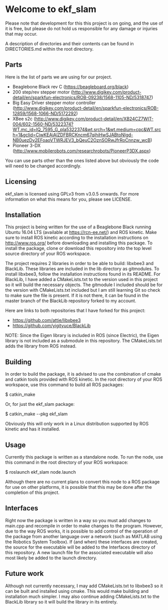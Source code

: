 # Welcome to ekf_slam
Please note that development for this this project is on going, and the use of
it is free, but please do not hold us responsible for any damage or injuries that
may occur.

A description of directories and their contents can be found in DIRECTORIES.md within the root directory.

## Parts
Here is the list of parts we are using for our project.
- Beaglebone Black rev C (https://beagleboard.org/black)
- 200 step/rev stepper motor (http://www.digikey.com/product-detail/en/sparkfun-electronics/ROB-09238/1568-1105-ND/5318747)
- Big Easy Driver stepper motor controller (http://www.digikey.com/product-detail/en/sparkfun-electronics/ROB-12859/1568-1066-ND/5172292)
- XBee s2c (http://www.digikey.com/product-detail/en/XB24CZ7WIT-004/602-1560-ND/5322374?WT.mc_id=IQ_7595_G_pla5322374&wt.srch=1&wt.medium=cpc&WT.srch=1&gclid=CjwKEAiAlZDFBRCKncm67qihiHwSJABtoNIgd-NB0uezDv2EFoaoVTWRJEV3_bQeuC2OznSORwJfrRoCnnzw_wcB)
- Pioneer 3-DX (http://www.mobilerobots.com/researchrobots/PioneerP3DX.aspx)

You can use parts other than the ones listed above but obviously the code will need to be changed accordingly.

## Licensing
ekf_slam is licensed using GPLv3 from v3.0.5 onwards. For more
information on what this means for you, please see LICENSE.

## Installation
This project is being written for the use of a Beaglebone Black running Ubuntu 16.04 LTS
(available at https://rcn-ee.net/) and ROS kinetic. Make sure to install ROS kinetic 
according to the installation instructions on http://www.ros.org/ before downloading 
and installing this package. To install the package, clone or download this repository
into the top level source directory of your ROS workspace.

The project requires 2 libraries in order to be able to build: libxbee3 and BlackLib. 
These libraries are included in the lib directory as gitmodules. To install libxbee3, follow
the installation instructions found in its README. For BlackLib, I have added a CMakeLists.txt
to the version used in this project so it will build the necessary objects. The gitmodule I 
included should be for the version with CMakeLists.txt included but I am still learning Git so
check to make sure the file is present. If it is not there, it can be found in the master branch
of the BlackLib repository forked to my account.

Here are links to both repositories that I have forked for this project:
- https://github.com/attie/libxbee3
- https://github.com/yigityuce/BlackLib

NOTE: Since the Eigen library is included in ROS (since Electric), the Eigen library is not included as a submodule in this repository. The CMakeLists.txt adds the library from ROS instead.

## Building
In order to build the package, it is advised to use the combination of cmake and catkin tools
provided with ROS kinetic. In the root directory of your ROS workspace, use this command to build
all ROS packages:
  
  $ catkin_make

Or, for just the ekf_slam package:

  $ catkin_make --pkg ekf_slam
  
Obviously this will only work in a Linux distribution supported by ROS kinetic and has it installed.

## Usage
Currently this package is written as a standalone node. To run the node, use this command in the
root directory of your ROS workspace:

  $ roslaunch ekf_slam node.launch
  
Although there are no current plans to convert this node to a ROS package for use on other
platforms, it is possible that this may be done after the completion of this project.

## Interfaces
Right now the package is written in a way so you must add changes to main.cpp and recompile in order
to make changes to the program. However, due to the way ROS works, it is possible to add control of
the operation of the package from another language over a network (such as MATLAB using the 
Robotics System Toolbox). If (and when) these interfaces are created, the source for the executable
will be added to the Interfaces directory of this repository. A new launch file for the 
associated executable will also most likely be added to the launch directory.

## Future work
Although not currently necessary, I may add CMakeLists.txt to libxbee3 so it can be built
and installed using cmake. This would make building and installation much simpler. I may also
continue adding CMakeLists.txt to the BlackLib library so it will build the library in its
entirety.
